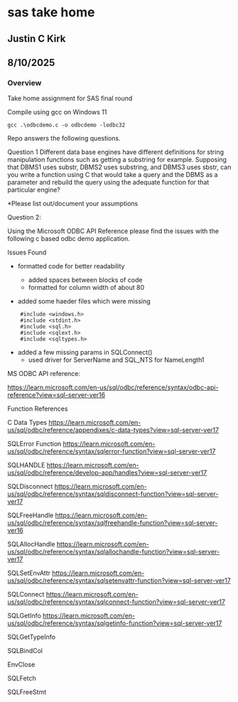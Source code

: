 # sas take home

## Justin C Kirk
## 8/10/2025

### Overview

Take home assignment for SAS final round

Compile using gcc on Windows 11
```
gcc .\odbcdemo.c -o odbcdemo -lodbc32
```

Repo answers the following questions.


Question 1
Different data base engines have different definitions for string manipulation functions such as getting a substring for example. Supposing that DBMS1 uses substr, DBMS2 uses substring, and DBMS3 uses sbstr, can you write a function using C that would take a query and the DBMS as a parameter and rebuild the query using the adequate function for that particular engine?

*Please list out/document your assumptions


Question 2:

Using the Microsoft ODBC API Reference please find the issues with the following c based odbc demo application.

Issues Found
* formatted code for better readability
    * added spaces between blocks of code
    * formatted for column width of about 80
    
* added some haeder files which were missing
```
    #include <windows.h>
    #include <stdint.h>
    #include <sql.h>
    #include <sqlext.h>
    #include <sqltypes.h>
```

* added a few missing params in SQLConnect()
    * used driver for ServerName and SQL_NTS for NameLength1



MS ODBC API reference:

https://learn.microsoft.com/en-us/sql/odbc/reference/syntax/odbc-api-reference?view=sql-server-ver16


Function References

C Data Types
https://learn.microsoft.com/en-us/sql/odbc/reference/appendixes/c-data-types?view=sql-server-ver17

SQLError Function
https://learn.microsoft.com/en-us/sql/odbc/reference/syntax/sqlerror-function?view=sql-server-ver17

SQLHANDLE
https://learn.microsoft.com/en-us/sql/odbc/reference/develop-app/handles?view=sql-server-ver17

SQLDisconnect
https://learn.microsoft.com/en-us/sql/odbc/reference/syntax/sqldisconnect-function?view=sql-server-ver17

SQLFreeHandle
https://learn.microsoft.com/en-us/sql/odbc/reference/syntax/sqlfreehandle-function?view=sql-server-ver16

SQLAllocHandle
https://learn.microsoft.com/en-us/sql/odbc/reference/syntax/sqlallochandle-function?view=sql-server-ver17

SQLSetEnvAttr
https://learn.microsoft.com/en-us/sql/odbc/reference/syntax/sqlsetenvattr-function?view=sql-server-ver17

SQLConnect
https://learn.microsoft.com/en-us/sql/odbc/reference/syntax/sqlconnect-function?view=sql-server-ver17

SQLGetInfo
https://learn.microsoft.com/en-us/sql/odbc/reference/syntax/sqlgetinfo-function?view=sql-server-ver17

SQLGetTypeInfo


SQLBindCol


EnvClose


SQLFetch


SQLFreeStmt
